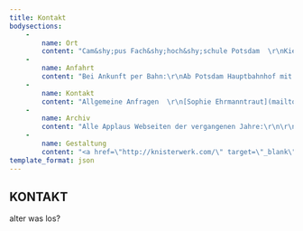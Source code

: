 ```yaml
---
title: Kontakt
bodysections:
    -
        name: Ort
        content: "Cam&shy;pus Fach&shy;hoch&shy;schule Potsdam  \r\nKiepen&shy;heuer&shy;allee 5  \r\n14469 Potsdam\r\n\r\nFest&shy;akt der Design&shy;studien&shy;gänge<br>\r\n<em>Großer Hörsaal</em> · <abbr>Hauptgebäude</abbr>\r\n<br><br>\r\nFest&shy;akt der Europä&shy;ischen Medien&shy;wissen&shy;schaft<br>\r\n<em>Raum 011</em> · <abbr>Haus D</abbr>\r\n"
    -
        name: Anfahrt
        content: "Bei Ankunft per Bahn:\r\nAb Potsdam Haupt­bahnhof mit der Tram 92 oder 96 bis Campus Fach­hochschule. Parkplätze am Campus sind vorhanden. "
    -
        name: Kontakt
        content: "Allgemeine Anfragen  \r\n[Sophie Ehrmanntraut](mailto:applaus@fh-potsdam.de)  \r\n\r\n[Impressum](/impressum/)\r\n[Datenschutzhinweis](https://www.fh-potsdam.de/datenschutzhinweis/)"
    -
        name: Archiv
        content: "Alle Applaus Webseiten der vergangenen Jahre:\r\n\r\n<abbr>\r\n<a href=\"http://www.applaus-potsdam.de/2017\">2017</a> · <a href=\"http://www.applaus-potsdam.de/2016\">2016</a> · <a href=\"http://www.applaus-potsdam.de/2015\">2015</a> · <a href=\"http://www.applaus-potsdam.de/2014\">2014</a> · <a href=\"http://www.applaus-potsdam.de/2013\">2013</a> · <a href=\"http://www.applaus-potsdam.de/2012\">2012</a> · <a href=\"http://www.applaus-potsdam.de/2011\">2011</a> · <a href=\"http://www.applaus-potsdam.de/2010\">2010</a> · <a href=\"http://www.applaus-potsdam.de/2009\">2009</a> · <a href=\"http://www.applaus-potsdam.de/2008\">2008</a> · <a href=\"http://www.applaus-potsdam.de/2007\">2007</a> · <a href=\"http://www.applaus-potsdam.de/2006\">2006</a>\r\n</abbr>"
    -
        name: Gestaltung
        content: "<a href=\"http://knisterwerk.com/\" target=\"_blank\">Phillip Kortlang &  \r\nChris Magiera</a>\r\n\r\nPowered by <a href=\"https://incom.org/\" target=\"_blank\">Incom</a>"
template_format: json
---
```


## KONTAKT
alter was los?